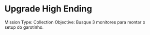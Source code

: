 # Upgrade High Ending

Mission Type: Collection
Objective: Busque 3 monitores para montar o setup do garotinho.